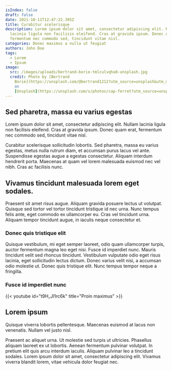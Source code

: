```yaml
---
isIndex: false
draft: false
date: 2021-10-11T12:47:22.395Z
title: Curabitur scelerisque
description: Lorem ipsum dolor sit amet, consectetur adipiscing elit. Nullam
  lacinia ligula non facilisis eleifend. Cras at gravida ipsum. Donec quam erat,
  fermentum nec commodo sed, tincidunt vitae nisl.
categories: Donec maximus a nulla ut feugiat
authors: John Doe
tags:
  - Lorem
  - Ipsum
image:
  src: /images/uploads/bertrand-borie-tmlculvqha0-unsplash.jpg
  credit: Photo by [Bertrand
    Borie](https://unsplash.com/@bertrand1212?utm_source=unsplash&utm_medium=referral&utm_content=creditCopyText)
    on
    [Unsplash](https://unsplash.com/s/photos/cap-ferret?utm_source=unsplash&utm_medium=referral&utm_content=creditCopyText)
---
```


## Sed pharetra, massa eu varius egestas

Lorem ipsum dolor sit amet, consectetur adipiscing elit. Nullam lacinia ligula non facilisis eleifend. Cras at gravida ipsum. Donec quam erat, fermentum nec commodo sed, tincidunt vitae nisl. 

Curabitur scelerisque sollicitudin lobortis. Sed pharetra, massa eu varius egestas, metus nulla rutrum diam, et accumsan purus lacus vel ante. Suspendisse egestas augue a egestas consectetur. Aliquam interdum hendrerit porta. Maecenas at quam vel lorem malesuada euismod nec vel nibh. Cras ac facilisis nunc.

## Vivamus tincidunt malesuada lorem eget sodales.

Praesent sit amet risus augue. Aliquam gravida posuere lectus ut volutpat. Quisque sed tortor vel tortor tincidunt tristique id nec urna. Nunc tempus felis ante, eget commodo ex ullamcorper eu. Cras vel tincidunt urna. Aliquam tempor tincidunt augue, in iaculis neque consectetur et.

### Donec quis tristique elit

Quisque vestibulum, mi eget semper laoreet, odio quam ullamcorper turpis, auctor fermentum magna leo eget nisi. Fusce id imperdiet nunc. Mauris tincidunt velit sed rhoncus tincidunt. Vestibulum vulputate odio eget risus lacinia, eget sollicitudin lectus dictum. Donec varius velit nisi, a accumsan odio molestie ut. Donec quis tristique elit. Nunc tempus tempor neque a fringilla.

### Fusce id imperdiet nunc

{{< youtube id="t9H_Jl1rc6k" title="Proin maximus" >}}

## Lorem ipsum

Quisque viverra lobortis pellentesque. Maecenas euismod at lacus non venenatis. Nullam vel justo nisl.

Praesent ac aliquet urna. Ut molestie sed turpis ut ultricies. Phasellus aliquam laoreet ex ut lobortis. Aenean fermentum pulvinar volutpat. In pretium elit quis arcu interdum iaculis. Aliquam pulvinar leo a tincidunt sodales. Lorem ipsum dolor sit amet, consectetur adipiscing elit. Vivamus viverra blandit lorem, vitae vehicula dolor feugiat nec.